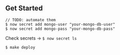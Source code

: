 ## Get Started


```
// TODO: automate them
$ now secret add mongo-user "your-mongo-db-user"
$ now secret add mongo-pass "your-mongo-db-pass"
```

Check secrets -> `$ now secret ls`

```
$ make deploy
```
